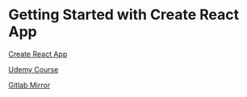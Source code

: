 # Getting Started with Create React App

[Create React App](https://github.com/facebook/create-react-app)

[Udemy Course](https://www.udemy.com/course/react-the-complete-guide-incl-redux/)

[Gitlab Mirror](https://gitlab.davidmesser.io/davidmesser/react-authentication)